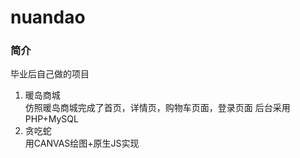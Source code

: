 # nuandao
### 简介
毕业后自己做的项目
1. 暖岛商城   
仿照暖岛商城完成了首页，详情页，购物车页面，登录页面
后台采用PHP+MySQL
1. 贪吃蛇    
用CANVAS绘图+原生JS实现